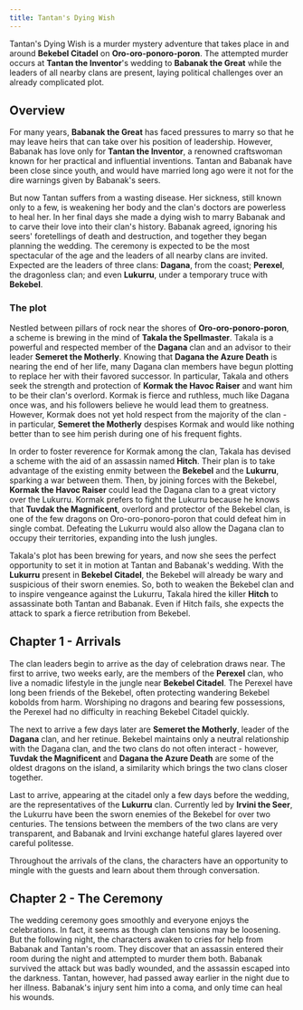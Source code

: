 ```yaml
---
title: Tantan's Dying Wish
---
```


Tantan's Dying Wish is a murder mystery adventure that takes place in and around **Bekebel Citadel** on **Oro-oro-ponoro-poron**. The attempted murder occurs at **Tantan the Inventor**'s wedding to **Babanak the Great** while the leaders of all nearby clans are present, laying political challenges over an already complicated plot.

## Overview

For many years, **Babanak the Great** has faced pressures to marry so that he may leave heirs that can take over his position of leadership. However, Babanak has love only for **Tantan the Inventor**, a renowned craftswoman known for her practical and influential inventions. Tantan and Babanak have been close since youth, and would have married long ago were it not for the dire warnings given by Babanak's seers.

But now Tantan suffers from a wasting disease. Her sickness, still known only to a few, is weakening her body and the clan's doctors are powerless to heal her. In her final days she made a dying wish to marry Babanak and to carve their love into their clan's history. Babanak agreed, ignoring his seers' foretellings of death and destruction, and together they began planning the wedding. The ceremony is expected to be the most spectacular of the age and the leaders of all nearby clans are invited. Expected are the leaders of three clans: **Dagana**, from the coast; **Perexel**, the dragonless clan; and even **Lukurru**, under a temporary truce with **Bekebel**.

### The plot

Nestled between pillars of rock near the shores of **Oro-oro-ponoro-poron**, a scheme is brewing in the mind of **Takala the Spellmaster**. Takala is a powerful and respected member of the **Dagana** clan and an advisor to their leader **Semeret the Motherly**. Knowing that **Dagana the Azure Death** is nearing the end of her life, many Dagana clan members have begun plotting to replace her with their favored successor. In particular, Takala and others seek the strength and protection of **Kormak the Havoc Raiser** and want him to be their clan's overlord. Kormak is fierce and ruthless, much like Dagana once was, and his followers believe he would lead them to greatness. However, Kormak does not yet hold respect from the majority of the clan - in particular, **Semeret the Motherly** despises Kormak and would like nothing better than to see him perish during one of his frequent fights.

In order to foster reverence for Kormak among the clan, Takala has devised a scheme with the aid of an assassin named **Hitch**. Their plan is to take advantage of the existing enmity between the **Bekebel** and the **Lukurru**, sparking a war between them. Then, by joining forces with the Bekebel, **Kormak the Havoc Raiser** could lead the Dagana clan to a great victory over the Lukurru. Kormak prefers to fight the Lukurru because he knows that **Tuvdak the Magnificent**, overlord and protector of the Bekebel clan, is one of the few dragons on Oro-oro-ponoro-poron that could defeat him in single combat. Defeating the Lukurru would also allow the Dagana clan to occupy their territories, expanding into the lush jungles.

Takala's plot has been brewing for years, and now she sees the perfect opportunity to set it in motion at Tantan and Babanak's wedding. With the **Lukurru** present in **Bekebel Citadel**, the Bekebel will already be wary and suspicious of their sworn enemies. So, both to weaken the Bekebel clan and to inspire vengeance against the Lukurru, Takala hired the killer **Hitch** to assassinate both Tantan and Babanak. Even if Hitch fails, she expects the attack to spark a fierce retribution from Bekebel.

## Chapter 1 - Arrivals

The clan leaders begin to arrive as the day of celebration draws near. The first to arrive, two weeks early, are the members of the **Perexel** clan, who live a nomadic lifestyle in the jungle near **Bekebel Citadel**. The Perexel have long been friends of the Bekebel, often protecting wandering Bekebel kobolds from harm. Worshiping no dragons and bearing few possessions, the Perexel had no difficulty in reaching Bekebel Citadel quickly.

The next to arrive a few days later are **Semeret the Motherly**, leader of the **Dagana** clan, and her retinue. Bekebel maintains only a neutral relationship with the Dagana clan, and the two clans do not often interact - however, **Tuvdak the Magnificent** and **Dagana the Azure Death** are some of the oldest dragons on the island, a similarity which brings the two clans closer together.

Last to arrive, appearing at the citadel only a few days before the wedding, are the representatives of the **Lukurru** clan. Currently led by **Irvini the Seer**, the Lukurru have been the sworn enemies of the Bekebel for over two centuries. The tensions between the members of the two clans are very transparent, and Babanak and Irvini exchange hateful glares layered over careful politesse.

Throughout the arrivals of the clans, the characters have an opportunity to mingle with the guests and learn about them through conversation.

## Chapter 2 - The Ceremony

The wedding ceremony goes smoothly and everyone enjoys the celebrations. In fact, it seems as though clan tensions may be loosening. But the following night, the characters awaken to cries for help from Babanak and Tantan's room. They discover that an assassin entered their room during the night and attempted to murder them both. Babanak survived the attack but was badly wounded, and the assassin escaped into the darkness. Tantan, however, had passed away earlier in the night due to her illness. Babanak's injury sent him into a coma, and only time can heal his wounds.
